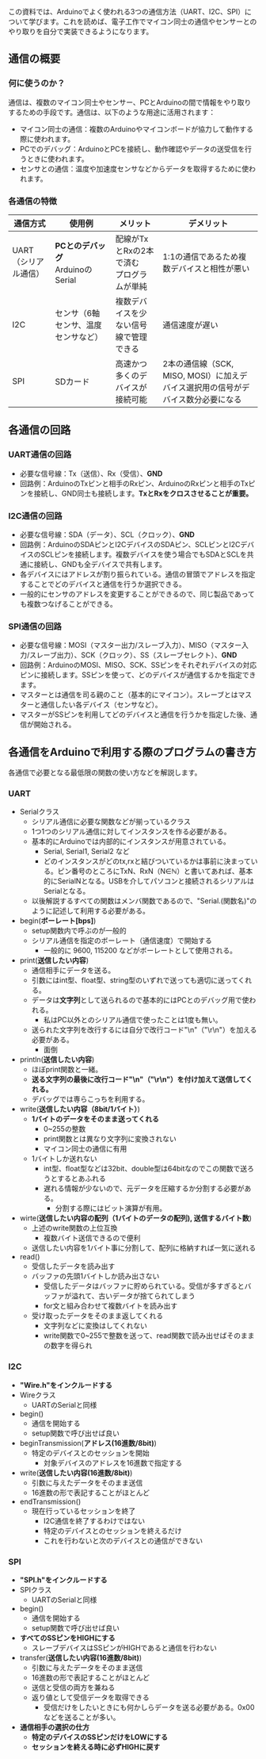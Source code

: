 この資料では、Arduinoでよく使われる3つの通信方法（UART、I2C、SPI）について学びます。これを読めば、電子工作でマイコン同士の通信やセンサーとのやり取りを自分で実装できるようになります。

## 通信の概要
### 何に使うのか？
通信は、複数のマイコン同士やセンサー、PCとArduinoの間で情報をやり取りするための手段です。通信は、以下のような用途に活用されます：

- マイコン同士の通信：複数のArduinoやマイコンボードが協力して動作する際に使われます。
- PCでのデバッグ：ArduinoとPCを接続し、動作確認やデータの送受信を行うときに使われます。
- センサとの通信：温度や加速度センサなどからデータを取得するために使われます。
### 各通信の特徴

| 通信方式         | 使用例                            | メリット                       | デメリット                                            |
| ------------ | ------------------------------ | -------------------------- | ------------------------------------------------ |
| UART（シリアル通信） | **PCとのデバッグ**<br>ArduinoのSerial | 配線がTxとRxの2本で済む<br>プログラムが単純 | 1:1の通信であるため複数デバイスと相性が悪い                          |
| I2C          | センサ（6軸センサ、温度センサなど）             | 複数デバイスを少ない信号線で管理できる        | 通信速度が遅い<br>                                      |
| SPI          | SDカード                          | 高速かつ多くのデバイスが接続可能           | 2本の通信線（SCK, MISO, MOSI）に加えデバイス選択用の信号がデバイス数分必要になる |

## 各通信の回路
### UART通信の回路
- 必要な信号線：Tx（送信）、Rx（受信）、**GND**
- 回路例：ArduinoのTxピンと相手のRxピン、ArduinoのRxピンと相手のTxピンを接続し、GND同士も接続します。**TxとRxをクロスさせることが重要。**

### I2C通信の回路
- 必要な信号線：SDA（データ）、SCL（クロック）、**GND**
- 回路例：ArduinoのSDAピンとI2CデバイスのSDAピン、SCLピンとI2CデバイスのSCLピンを接続します。複数デバイスを使う場合でもSDAとSCLを共通に接続し、GNDも全デバイスで共有します。
- 各デバイスにはアドレスが割り振られている。通信の冒頭でアドレスを指定することでどのデバイスと通信を行うか選択できる。
- 一般的にセンサのアドレスを変更することができるので、同じ製品であっても複数つなげることができる。

### SPI通信の回路
- 必要な信号線：MOSI（マスター出力/スレーブ入力）、MISO（マスター入力/スレーブ出力）、SCK（クロック）、SS（スレーブセレクト）、**GND**
- 回路例：ArduinoのMOSI、MISO、SCK、SSピンをそれぞれデバイスの対応ピンに接続します。SSピンを使って、どのデバイスが通信するかを指定できます。
- マスターとは通信を司る親のこと（基本的にマイコン）。スレーブとはマスターと通信したい各デバイス（センサなど）。
- マスターがSSピンを利用してどのデバイスと通信を行うかを指定した後、通信が開始される。

## 各通信をArduinoで利用する際のプログラムの書き方
各通信で必要となる最低限の関数の使い方などを解説します。
### UART
- Serialクラス
	- シリアル通信に必要な関数などが揃っているクラス
	- 1つ1つのシリアル通信に対してインスタンスを作る必要がある。
	- 基本的にArduinoでは内部的にインスタンスが用意されている。
		- Serial, Serial1, Serial2 など
		- どのインスタンスがどのtx,rxと結びついているかは事前に決まっている。ピン番号のところにTxN、RxN（N∈ℕ）と書いてあれば、基本的にSerialNとなる。USBを介してパソコンと接続されるシリアルはSerialとなる。
	- 以後解説するすべての関数はメンバ関数であるので、"Serial.(関数名)"のように記述して利用する必要がある。
- begin(**ボーレート\[bps\]**)
	- setup関数内で呼ぶのが一般的
	- シリアル通信を指定のボーレート（通信速度）で開始する
		- 一般的に 9600, 115200 などがボーレートとして使用される。
- print(**送信したい内容**)
	- 通信相手にデータを送る。
	- 引数にはint型、float型、string型のいずれで送っても適切に送ってくれる。
	- データは**文字列**として送られるので基本的にはPCとのデバッグ用で使われる。
		- 私はPC以外とのシリアル通信で使ったことは1度も無い。
	- 送られた文字列を改行するには自分で改行コード"\n"（"\r\n"）を加える必要がある。
		- 面倒
- println(**送信したい内容**)
	- ほぼprint関数と一緒。
	- **送る文字列の最後に改行コード"\n"（"\r\n"）を付け加えて送信してくれる。**
	- デバッグでは専らこっちを利用する。
- write(**送信したい内容（8bit/1バイト）**)
	- **1バイトのデータをそのまま送ってくれる**
		- 0~255の整数
		- print関数とは異なり文字列に変換されない
		- マイコン同士の通信に有用
	- 1バイトしか送れない
		- int型、float型などは32bit、double型は64bitなのでこの関数で送ろうとするとあふれる
		- 遅れる情報が少ないので、元データを圧縮するか分割する必要がある。
			- 分割する際にはビット演算が有用。
- wirte(**送信したい内容の配列（1バイトのデータの配列), 送信するバイト数**)
	- 上述のwrite関数の上位互換
		- 複数バイト送信できるので便利
	- 送信したい内容を1バイト事に分割して、配列に格納すれば一気に送れる
- read()
	- 受信したデータを読み出す
	- バッファの先頭1バイトしか読み出さない
		- 受信したデータはバッファに貯められている。受信が多すぎるとバッファが溢れて、古いデータが捨てられてしまう
		- for文と組み合わせて複数バイトを読み出す
	- 受け取ったデータをそのまま返してくれる
		- 文字列などに変換はしてくれない
		- write関数で0~255で整数を送って、read関数で読み出せばそのままの数字を得られ

### I2C
- **"Wire.h"をインクルードする**
- Wireクラス
	- UARTのSerialと同様
- begin()
	- 通信を開始する
	- setup関数で呼び出せば良い
- beginTransmission(**アドレス(16進数/8bit)**)
	- 特定のデバイスとのセッションを開始
		- 対象デバイスのアドレスを16進数で指定する
- write(**送信したい内容(16進数/8bit)**)
	- 引数に与えたデータをそのまま送信
	- 16進数の形で表記することがほとんど
- endTransmission()
	- 現在行っているセッションを終了
		- I2C通信を終了するわけではない
		- 特定のデバイスとのセッションを終えるだけ
		- これを行わないと次のデバイスとの通信ができない

### SPI 
- **"SPI.h"をインクルードする**
- SPIクラス
	- UARTのSerialと同様
- begin()
	- 通信を開始する
	- setup関数で呼び出せば良い
- **すべてのSSピンをHIGHにする**
	- スレーブデバイスはSSピンがHIGHであると通信を行わない
- transfer(**送信したい内容(16進数/8bit)**)
	- 引数に与えたデータをそのまま送信
	- 16進数の形で表記することがほとんど
	- 送信と受信の両方を兼ねる
	- 返り値として受信データを取得できる
		- 受信だけをしたいときにも何かしらデータを送る必要がある。0x00などを送ることが多い。
- **通信相手の選択の仕方**
	- **特定のデバイスのSSピンだけをLOWにする**
	- **セッションを終える時に必ずHIGHに戻す**